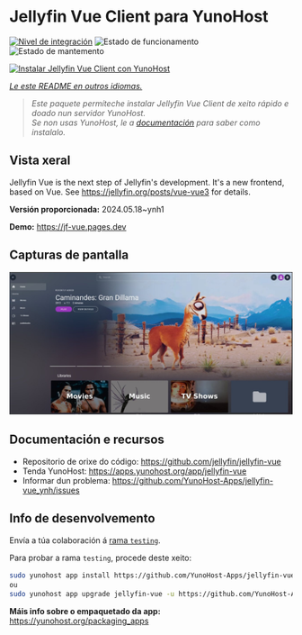 <!--
NOTA: Este README foi creado automáticamente por <https://github.com/YunoHost/apps/tree/master/tools/readme_generator>
NON debe editarse manualmente.
-->

# Jellyfin Vue Client para YunoHost

[![Nivel de integración](https://dash.yunohost.org/integration/jellyfin-vue.svg)](https://dash.yunohost.org/appci/app/jellyfin-vue) ![Estado de funcionamento](https://ci-apps.yunohost.org/ci/badges/jellyfin-vue.status.svg) ![Estado de mantemento](https://ci-apps.yunohost.org/ci/badges/jellyfin-vue.maintain.svg)

[![Instalar Jellyfin Vue Client con YunoHost](https://install-app.yunohost.org/install-with-yunohost.svg)](https://install-app.yunohost.org/?app=jellyfin-vue)

*[Le este README en outros idiomas.](./ALL_README.md)*

> *Este paquete permíteche instalar Jellyfin Vue Client de xeito rápido e doado nun servidor YunoHost.*  
> *Se non usas YunoHost, le a [documentación](https://yunohost.org/install) para saber como instalalo.*

## Vista xeral

Jellyfin Vue is the next step of Jellyfin's development. It's a new frontend, based on Vue. See https://jellyfin.org/posts/vue-vue3 for details.


**Versión proporcionada:** 2024.05.18~ynh1

**Demo:** <https://jf-vue.pages.dev>

## Capturas de pantalla

![Captura de pantalla de Jellyfin Vue Client](./doc/screenshots/jellyfin-vue-homepage-2023-04.jpg)

## Documentación e recursos

- Repositorio de orixe do código: <https://github.com/jellyfin/jellyfin-vue>
- Tenda YunoHost: <https://apps.yunohost.org/app/jellyfin-vue>
- Informar dun problema: <https://github.com/YunoHost-Apps/jellyfin-vue_ynh/issues>

## Info de desenvolvemento

Envía a túa colaboración á [rama `testing`](https://github.com/YunoHost-Apps/jellyfin-vue_ynh/tree/testing).

Para probar a rama `testing`, procede deste xeito:

```bash
sudo yunohost app install https://github.com/YunoHost-Apps/jellyfin-vue_ynh/tree/testing --debug
ou
sudo yunohost app upgrade jellyfin-vue -u https://github.com/YunoHost-Apps/jellyfin-vue_ynh/tree/testing --debug
```

**Máis info sobre o empaquetado da app:** <https://yunohost.org/packaging_apps>
